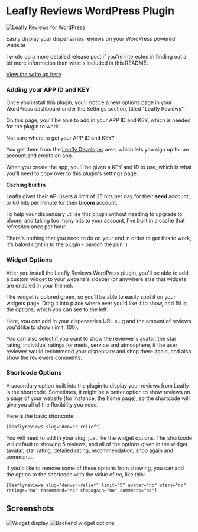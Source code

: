 # Leafly Reviews WordPress Plugin

![Leafly Reviews for WordPress](https://robertdevore.com/wp-content/uploads/2015/10/leafly-reviews-stamp.jpg)

Easily display your dispensaries reviews on your WordPress powered website

I wrote up a more detailed release post if you're interested in finding out a bit more information than what's included in this README.

[View the write up here](https://robertdevore.com/leafly-reviews-wordpress-plugin/)

### Adding your APP ID and KEY

Once you install this plugin, you'll notice a new options page in your WordPress dashboard under the Settings section, titled "Leafly Reviews".

On this page, you'll be able to add in your APP ID and KEY, which is needed for the plugin to work.

Not sure where to get your APP ID and KEY?

You get them from the [Leafly Developer](https://developer.leafly.com) area, which lets you sign up for an account and create an app.

When you create the app, you'll be given a KEY and ID to use, which is what you'll need to copy over to this plugin's settings page.

**Caching built in**

Leafly gives their API users a limit of 25 hits per day for their **seed** account, or 60 hits per minute for their **bloom** account.

To help your dispensary utilize this plugin without needing to upgrade to bloom, and taking too many hits to your account, I've built in a cache that refreshes once per hour.

There's nothing that you need to do on your end in order to get this to work, it's baked right in to the plugin - pardon the pun :)

### Widget Options
After you install the Leafly Reviews WordPress plugin, you'll be able to add a custom widget to your website's sidebar (or anywhere else that widgets are enabled in your theme).

The widget is colored green, so you'll be able to easily spot it on your widgets page. Drag it into place where ever you'd like it to show, and fill in the options, which you can see to the left.

Here, you can add in your dispensaries URL slug and the amount of reviews you'd like to show (limit: 100). 

You can also select if you want to show the reviewer's avatar, the star rating, individual ratings for meds, service and atmosphere, if the user reviewer would recommend your dispensary and shop there again, and also show the reviewers comments.

### Shortcode Options

A secondary option built into the plugin to display your reviews from Leafly is the shortcode. Sometimes, it might be a better option to show reviews on a page of your website (for instance, the home page), so the shortcode will give you all of the flexibility you need.

Here is the basic shortcode:

`[leaflyreviews slug="denver-relief"]`

You will need to add in your slug, just like the widget options. The shortcode will default to showing 5 reviews, and all of the options given in the widget (avatar, star rating, detailed rating, recommendation, shop again and comments.

If you'd like to remove some of these options from showing, you can add the option to the shortcode with the value of *no*, like this:

`[leaflyreviews slug="denver-relief" limit="5" avatar="no" stars="no" ratings="no" recommend="no" shopagain="no" comments="no"]`

## Screenshots

![Widget display](https://robertdevore.com/wp-content/uploads/2015/10/leafly-reviews-wordpress-plugin-display.jpg) ![Backend widget options](https://robertdevore.com/wp-content/uploads/2015/10/leafly-reviews-wordpress-plugin-widget.jpg)

